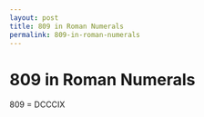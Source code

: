 ```yaml
---
layout: post
title: 809 in Roman Numerals
permalink: 809-in-roman-numerals
---
```


# 809 in Roman Numerals

809 = DCCCIX
